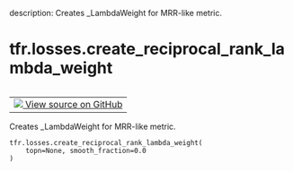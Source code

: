 description: Creates _LambdaWeight for MRR-like metric.

<div itemscope itemtype="http://developers.google.com/ReferenceObject">
<meta itemprop="name" content="tfr.losses.create_reciprocal_rank_lambda_weight" />
<meta itemprop="path" content="Stable" />
</div>

# tfr.losses.create_reciprocal_rank_lambda_weight

<!-- Insert buttons and diff -->

<table class="tfo-notebook-buttons tfo-api nocontent" align="left">
<td>
  <a target="_blank" href="https://github.com/tensorflow/ranking/tree/master/tensorflow_ranking/python/losses.py#L281-L288">
    <img src="https://www.tensorflow.org/images/GitHub-Mark-32px.png" />
    View source on GitHub
  </a>
</td>
</table>

Creates _LambdaWeight for MRR-like metric.

<pre class="devsite-click-to-copy prettyprint lang-py tfo-signature-link">
<code>tfr.losses.create_reciprocal_rank_lambda_weight(
    topn=None, smooth_fraction=0.0
)
</code></pre>

<!-- Placeholder for "Used in" -->
